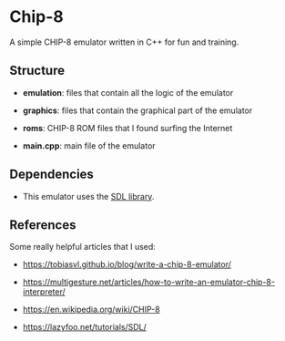 # Chip-8

A simple CHIP-8 emulator written in C++ for fun and training.


## Structure

- **emulation**: files that contain all the logic of the emulator

- **graphics**: files that contain the graphical part of the emulator

- **roms**: CHIP-8 ROM files that I found surfing the Internet

- **main.cpp**: main file of the emulator


## Dependencies

- This emulator uses the [SDL library](https://www.libsdl.org/).


## References

Some really helpful articles that I used:

- https://tobiasvl.github.io/blog/write-a-chip-8-emulator/

- https://multigesture.net/articles/how-to-write-an-emulator-chip-8-interpreter/

- https://en.wikipedia.org/wiki/CHIP-8

- https://lazyfoo.net/tutorials/SDL/